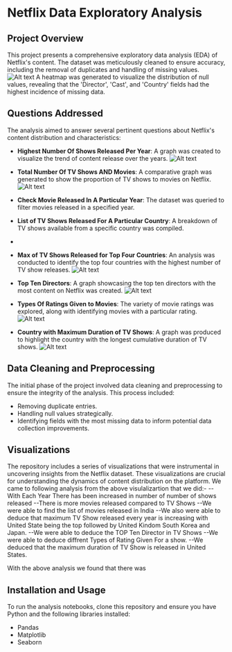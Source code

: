 # Netflix Data Exploratory Analysis

## Project Overview
This project presents a comprehensive exploratory data analysis (EDA) of Netflix's content. The dataset was meticulously cleaned to ensure accuracy, including the removal of duplicates and handling of missing values.
![Alt text](image.png)
A heatmap was generated to visualize the distribution of null values, revealing that the 'Director', 'Cast', and 'Country' fields had the highest incidence of missing data.

## Questions Addressed
The analysis aimed to answer several pertinent questions about Netflix's content distribution and characteristics:
- **Highest Number Of Shows Released Per Year**: A graph was created to visualize the trend of content release over the years.
![Alt text](image-1.png)
- **Total Number Of TV Shows AND Movies**: A comparative graph was generated to show the proportion of TV shows to movies on Netflix.
![Alt text](image-2.png)
- **Check Movie Released In A Particular Year**: The dataset was queried to filter movies released in a specified year.

- **List of TV Shows Released For A Particular Country**: A breakdown of TV shows available from a specific country was compiled.
- 
- **Max of TV Shows Released for Top Four Countries**: An analysis was conducted to identify the top four countries with the highest number of TV show releases.
![Alt text](image-3.png)
- **Top Ten Directors**: A graph showcasing the top ten directors with the most content on Netflix was created.
![Alt text](image-4.png)
- **Types Of Ratings Given to Movies**: The variety of movie ratings was explored, along with identifying movies with a particular rating.
![Alt text](image-5.png)
- **Country with Maximum Duration of TV Shows**: A graph was produced to highlight the country with the longest cumulative duration of TV shows.
![Alt text](image-6.png)

## Data Cleaning and Preprocessing
The initial phase of the project involved data cleaning and preprocessing to ensure the integrity of the analysis. This process included:
- Removing duplicate entries.
- Handling null values strategically.
- Identifying fields with the most missing data to inform potential data collection improvements.

## Visualizations
The repository includes a series of visualizations that were instrumental in uncovering insights from the Netflix dataset. These visualizations are crucial for understanding the dynamics of content distribution on the platform.
We came to following analysis from the above visulalizartion that we did:-
--With Each Year There has been increased in number of number of shows released
--There is more movies released compared to TV Shows 
--We were able to find the list of movies released in India
--We also were able to deduce that maximum TV Show released every year is increasing with United State being the top followed by United Kindom South Korea and Japan.
--We were able to deduce the TOP Ten Director in TV Shows 
--We were able to deduce diffrent Types of Rating Given For a show.
--We deduced that the maximum duration of TV Show is released in United States.

With the above analysis we found that there was 


## Installation and Usage
To run the analysis notebooks, clone this repository and ensure you have Python and the following libraries installed:
- Pandas
- Matplotlib
- Seaborn




